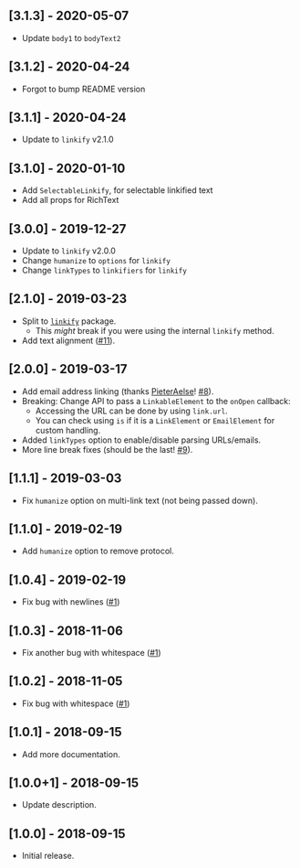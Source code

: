 ## [3.1.3] - 2020-05-07

- Update `body1` to `bodyText2`

## [3.1.2] - 2020-04-24

- Forgot to bump README version

## [3.1.1] - 2020-04-24

- Update to `linkify` v2.1.0

## [3.1.0] - 2020-01-10

- Add `SelectableLinkify`, for selectable linkified text
- Add all props for RichText

## [3.0.0] - 2019-12-27

- Update to `linkify` v2.0.0
- Change `humanize` to `options` for `linkify`
- Change `linkTypes` to `linkifiers` for `linkify`

## [2.1.0] - 2019-03-23

- Split to [`linkify`](https://github.com/Cretezy/linkify) package.
  - This *might* break if you were using the internal `linkify` method.
- Add text alignment ([#11](https://github.com/Cretezy/flutter_linkify/issues/11)).

## [2.0.0] - 2019-03-17

- Add email address linking (thanks [PieterAelse](https://github.com/PieterAelse)! [#8](https://github.com/Cretezy/flutter_linkify/pull/8)).
- Breaking: Change API to pass a `LinkableElement` to the `onOpen` callback:
  - Accessing the URL can be done by using `link.url`.
  - You can check using `is` if it is a `LinkElement` or `EmailElement` for custom handling.
- Added `linkTypes` option to enable/disable parsing URLs/emails.
- More line break fixes (should be the last! [#9](https://github.com/Cretezy/flutter_linkify/issues/9)).

## [1.1.1] - 2019-03-03

- Fix `humanize` option on multi-link text (not being passed down).

## [1.1.0] - 2019-02-19

- Add `humanize` option to remove protocol.

## [1.0.4] - 2019-02-19

- Fix bug with newlines ([#1](https://github.com/Cretezy/flutter_linkify/issues/1))

## [1.0.3] - 2018-11-06

- Fix another bug with whitespace ([#1](https://github.com/Cretezy/flutter_linkify/issues/1))

## [1.0.2] - 2018-11-05

- Fix bug with whitespace ([#1](https://github.com/Cretezy/flutter_linkify/issues/1))

## [1.0.1] - 2018-09-15

- Add more documentation.

## [1.0.0+1] - 2018-09-15

- Update description.

## [1.0.0] - 2018-09-15

- Initial release.
